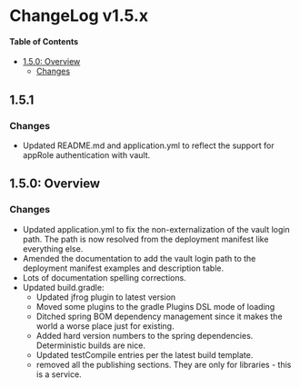 # ChangeLog v1.5.x

[TOC levels=2-4 bullet]:# "#### Table of Contents"

#### Table of Contents
- [1.5.0: Overview](#150-overview)
  - [Changes](#changes)

## 1.5.1
### Changes
- Updated README.md and application.yml to reflect the support for appRole authentication with vault.

## 1.5.0: Overview
### Changes
- Updated application.yml to fix the non-externalization of the vault login path.  The path is now resolved from the deployment manifest like everything else.
- Amended the documentation to add the vault login path to the deployment manifest examples and description table.
- Lots of documentation spelling corrections.
- Updated build.gradle:
  - Updated jfrog plugin to latest version
  - Moved some plugins to the gradle Plugins DSL mode of loading
  - Ditched spring BOM dependency management since it makes the world a worse place just for existing.
  - Added hard version numbers to the spring dependencies.  Deterministic builds are nice.
  - Updated testCompile entries per the latest build template.
  - removed all the publishing sections. They are only for libraries - this is a service.


